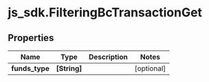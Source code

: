 # js_sdk.FilteringBcTransactionGet

## Properties
Name | Type | Description | Notes
------------ | ------------- | ------------- | -------------
**funds_type** | **[String]** |  | [optional] 
